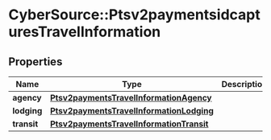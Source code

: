 # CyberSource::Ptsv2paymentsidcapturesTravelInformation

## Properties
Name | Type | Description | Notes
------------ | ------------- | ------------- | -------------
**agency** | [**Ptsv2paymentsTravelInformationAgency**](Ptsv2paymentsTravelInformationAgency.md) |  | [optional] 
**lodging** | [**Ptsv2paymentsTravelInformationLodging**](Ptsv2paymentsTravelInformationLodging.md) |  | [optional] 
**transit** | [**Ptsv2paymentsTravelInformationTransit**](Ptsv2paymentsTravelInformationTransit.md) |  | [optional] 


